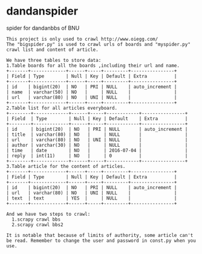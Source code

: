 # dandanspider
spider for dandanbbs of BNU

    This project is only used to crawl http://www.oiegg.com/
    The "bigspider.py" is used to crawl urls of boards and "myspider.py" crawl list and content of article.
  
    We have three tables to store data:
    1.Table boards for all the boards ,including their url and name.
    +-------+-------------+------+-----+---------+----------------+
    | Field | Type        | Null | Key | Default | Extra          |
    +-------+-------------+------+-----+---------+----------------+
    | id    | bigint(20)  | NO   | PRI | NULL    | auto_increment |
    | name  | varchar(50) | NO   |     | NULL    |                |
    | url   | varchar(80) | NO   | UNI | NULL    |                |
    +-------+-------------+------+-----+---------+----------------+
    2.Table list for all articles everyboard.
    +--------+-------------+------+-----+------------+----------------+
    | Field  | Type        | Null | Key | Default    | Extra          |
    +--------+-------------+------+-----+------------+----------------+
    | id     | bigint(20)  | NO   | PRI | NULL       | auto_increment |
    | title  | varchar(80) | NO   |     | NULL       |                |
    | url    | varchar(80) | NO   | UNI | NULL       |                |
    | author | varchar(30) | NO   |     | NULL       |                |
    | time   | date        | NO   |     | 2016-07-04 |                |
    | reply  | int(11)     | NO   |     | 0          |                |
    +--------+-------------+------+-----+------------+----------------+
    3.Table article for the content of articles.
    +-------+-------------+------+-----+---------+----------------+
    | Field | Type        | Null | Key | Default | Extra          |
    +-------+-------------+------+-----+---------+----------------+
    | id    | bigint(20)  | NO   | PRI | NULL    | auto_increment |
    | url   | varchar(80) | NO   | UNI | NULL    |                |
    | text  | text        | YES  |     | NULL    |                |
    +-------+-------------+------+-----+---------+----------------+
    
    And we have two steps to crawl:
      1.scrapy crawl bbs
      2.scrapy crawl bbs2

    It is notable that because of limits of authority, some article can't be read. Remember to change the user and password in const.py when you use.
